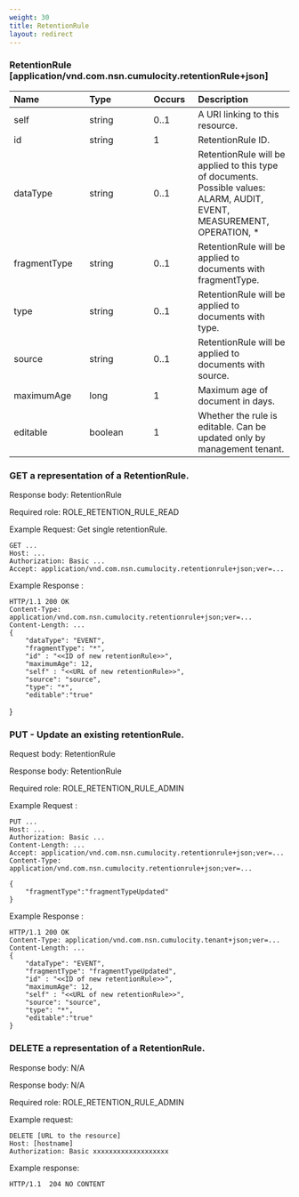 ```yaml
---
weight: 30
title: RetentionRule
layout: redirect
---
```


### RetentionRule [application/vnd.com.nsn.cumulocity.retentionRule+json]

<table>
<colgroup>
<col style="width: 20%;">
<col style="width: 20%;">
<col style="width: 10%;">
<col style="width: 30%;">
</colgroup>
<thead>
<tr>
<th align="left">Name</th>
<th align="left">Type</th>
<th align="left">Occurs</th>
<th align="left">Description</th>
</tr>
</thead>
<tbody>
<tr>
<td align="left">self</td>
<td align="left">string</td>
<td align="left">0..1</td>
<td align="left">A URI linking to this resource.</td>
</tr>
<tr>
<td align="left">id</td>
<td align="left">string</td>
<td align="left">1</td>
<td align="left">RetentionRule ID.</td>
</tr>
<tr>
<td align="left">dataType</td>
<td align="left">string</td>
<td align="left">0..1</td>
<td align="left">RetentionRule will be applied to this type of documents. Possible values: ALARM, AUDIT, EVENT, MEASUREMENT, OPERATION, *</td>
</tr>
<tr>
<td align="left">fragmentType</td>
<td align="left">string</td>
<td align="left">0..1</td>
<td align="left">RetentionRule will be applied to documents with fragmentType.</td>
</tr>
<tr>
<td align="left">type</td>
<td align="left">string</td>
<td align="left">0..1</td>
<td align="left">RetentionRule will be applied to documents with type.</td>
</tr>
<tr>
<td align="left">source</td>
<td align="left">string</td>
<td align="left">0..1</td>
<td align="left">RetentionRule will be applied to documents with source.</td>
</tr>
<tr>
<td align="left">maximumAge</td>
<td align="left">long</td>
<td align="left">1</td>
<td align="left">Maximum age of document in days.</td>
</tr>
<tr>
<td align="left">editable</td>
<td align="left">boolean</td>
<td align="left">1</td>
<td align="left">Whether the rule is editable. Can be updated only by management tenant.</td>
</tr>
</tbody>
</table>

### GET a representation of a RetentionRule.

Response body: RetentionRule

Required role: ROLE\_RETENTION\_RULE\_READ

Example Request: Get single retentionRule.


    GET ...
    Host: ...
    Authorization: Basic ...
    Accept: application/vnd.com.nsn.cumulocity.retentionrule+json;ver=...

Example Response :

    HTTP/1.1 200 OK
    Content-Type: application/vnd.com.nsn.cumulocity.retentionrule+json;ver=...
    Content-Length: ...
    {
        "dataType": "EVENT",
        "fragmentType": "*",
        "id" : "<<ID of new retentionRule>>",
        "maximumAge": 12,
        "self" : "<<URL of new retentionRule>>",
        "source": "source",
        "type": "*",
        "editable":"true"
}


### PUT - Update an existing retentionRule.

Request body: RetentionRule

Response body: RetentionRule

Required role: ROLE\_RETENTION\_RULE\_ADMIN

Example Request :

    PUT ...
    Host: ...
    Authorization: Basic ...
    Content-Length: ...
    Accept: application/vnd.com.nsn.cumulocity.retentionrule+json;ver=...
    Content-Type: application/vnd.com.nsn.cumulocity.retentionrule+json;ver=...

    {
        "fragmentType":"fragmentTypeUpdated"
    }

Example Response :

    HTTP/1.1 200 OK
    Content-Type: application/vnd.com.nsn.cumulocity.tenant+json;ver=...
    Content-Length: ...
    {
        "dataType": "EVENT",
        "fragmentType": "fragmentTypeUpdated",
        "id" : "<<ID of new retentionRule>>",
        "maximumAge": 12,
        "self" : "<<URL of new retentionRule>>",
        "source": "source",
        "type": "*",
        "editable":"true"
    }


### DELETE  a representation of a RetentionRule.

Response body: N/A

Response body: N/A

Required role: ROLE\_RETENTION\_RULE\_ADMIN

Example request:

	DELETE [URL to the resource]
	Host: [hostname]
	Authorization: Basic xxxxxxxxxxxxxxxxxxx

Example response:

	HTTP/1.1  204 NO CONTENT
